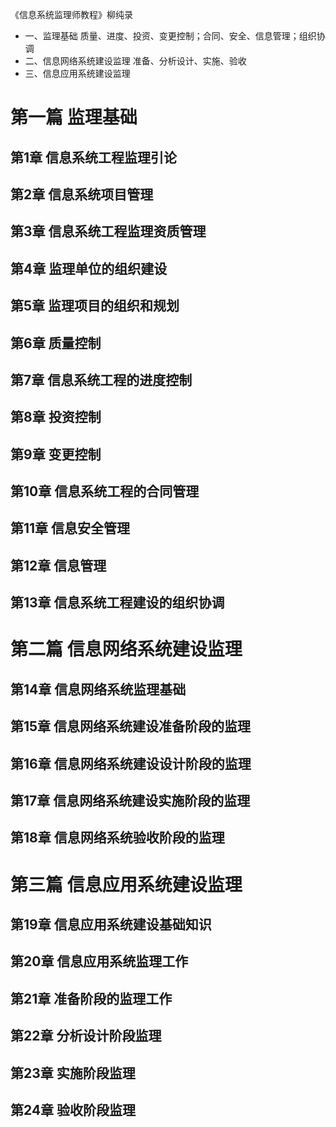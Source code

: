 《信息系统监理师教程》柳纯录

* 一、监理基础  质量、进度、投资、变更控制；合同、安全、信息管理；组织协调
* 二、信息网络系统建设监理 准备、分析设计、实施、验收
* 三、信息应用系统建设监理

# 第一篇 监理基础
## 第1章 信息系统工程监理引论
## 第2章 信息系统项目管理
## 第3章 信息系统工程监理资质管理
## 第4章 监理单位的组织建设
## 第5章 监理项目的组织和规划
## 第6章 质量控制
## 第7章 信息系统工程的进度控制
## 第8章 投资控制
## 第9章 变更控制
## 第10章 信息系统工程的合同管理
## 第11章 信息安全管理
## 第12章 信息管理
## 第13章 信息系统工程建设的组织协调

# 第二篇 信息网络系统建设监理
## 第14章 信息网络系统监理基础
## 第15章 信息网络系统建设准备阶段的监理
## 第16章 信息网络系统建设设计阶段的监理
## 第17章 信息网络系统建设实施阶段的监理
## 第18章 信息网络系统验收阶段的监理

# 第三篇 信息应用系统建设监理
## 第19章 信息应用系统建设基础知识
## 第20章 信息应用系统监理工作
## 第21章 准备阶段的监理工作
## 第22章 分析设计阶段监理
## 第23章 实施阶段监理
## 第24章 验收阶段监理

